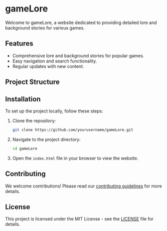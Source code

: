 # gameLore

Welcome to gameLore, a website dedicated to providing detailed lore and background stories for various games.

## Features

- Comprehensive lore and background stories for popular games.
- Easy navigation and search functionality.
- Regular updates with new content.

## Project Structure
## Installation

To set up the project locally, follow these steps:

1. Clone the repository:
    ```sh
    git clone https://github.com/yourusername/gameLore.git
    ```

2. Navigate to the project directory:
    ```sh
    cd gameLore
    ```

3. Open the `index.html` file in your browser to view the website.

## Contributing

We welcome contributions! Please read our [contributing guidelines](CONTRIBUTING.md) for more details.

## License

This project is licensed under the MIT License - see the [LICENSE](LICENSE) file for details.